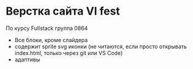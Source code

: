 # Верстка сайта VI fest

По курсу Fullstack группа 0864

- Все блоки, кроме слайдера
- содержит sprite svg иконки (не читаются, если просто открывать index.html, только через git или VS Code)
- адаптивы